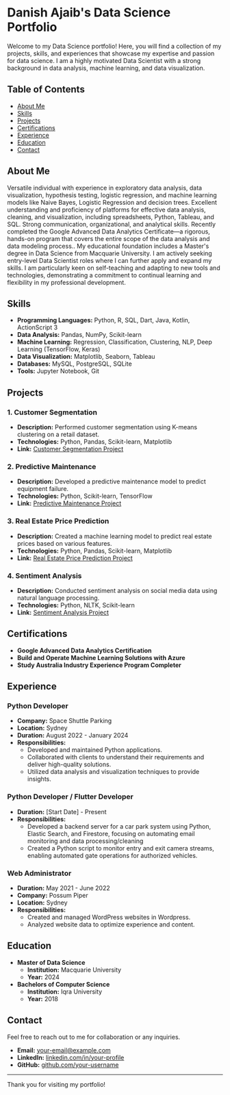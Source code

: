# Danish Ajaib's Data Science Portfolio

Welcome to my Data Science portfolio! Here, you will find a collection of my projects, skills, and experiences that showcase my expertise and passion for data science. I am a highly motivated Data Scientist with a strong background in data analysis, machine learning, and data visualization.

## Table of Contents

- [About Me](#about-me)
- [Skills](#skills)
- [Projects](#projects)
- [Certifications](#certifications)
- [Experience](#experience)
- [Education](#education)
- [Contact](#contact)

## About Me

Versatile individual with experience in exploratory data analysis, data visualization, hypothesis testing, logistic regression, and machine learning models like Naive Bayes, Logistic Regression and decision trees. Excellent understanding and proficiency of platforms for effective data analysis, cleaning, and visualization, including spreadsheets, Python, Tableau, and SQL. Strong communication, organizational, and analytical skills. 
Recently completed the Google Advanced Data Analytics Certificate—a rigorous, hands-on program that covers the entire scope of the data analysis and data modeling process.. My educational foundation includes a Master's degree in Data Science from Macquarie University. I am actively seeking entry-level Data Scientist roles where I can further apply and expand my skills. I am particularly keen on self-teaching and adapting to new tools and technologies, demonstrating a commitment to continual learning and flexibility in my professional development.

## Skills

- **Programming Languages:** Python, R, SQL, Dart, Java, Kotlin, ActionScript 3
- **Data Analysis:** Pandas, NumPy, Scikit-learn
- **Machine Learning:** Regression, Classification, Clustering, NLP, Deep Learning (TensorFlow, Keras)
- **Data Visualization:** Matplotlib, Seaborn, Tableau
- **Databases:** MySQL, PostgreSQL, SQLite
- **Tools:** Jupyter Notebook, Git

## Projects

### 1. Customer Segmentation
- **Description:** Performed customer segmentation using K-means clustering on a retail dataset.
- **Technologies:** Python, Pandas, Scikit-learn, Matplotlib
- **Link:** [Customer Segmentation Project](https://github.com/username/customer-segmentation)

### 2. Predictive Maintenance
- **Description:** Developed a predictive maintenance model to predict equipment failure.
- **Technologies:** Python, Scikit-learn, TensorFlow
- **Link:** [Predictive Maintenance Project](https://github.com/username/predictive-maintenance)

### 3. Real Estate Price Prediction
- **Description:** Created a machine learning model to predict real estate prices based on various features.
- **Technologies:** Python, Pandas, Scikit-learn, Matplotlib
- **Link:** [Real Estate Price Prediction Project](https://github.com/username/real-estate-price-prediction)

### 4. Sentiment Analysis
- **Description:** Conducted sentiment analysis on social media data using natural language processing.
- **Technologies:** Python, NLTK, Scikit-learn
- **Link:** [Sentiment Analysis Project](https://github.com/username/sentiment-analysis)

## Certifications

- **Google Advanced Data Analytics Certification**
- **Build and Operate Machine Learning Solutions with Azure**
- **Study Australia Industry Experience Program Completer**

## Experience

### Python Developer
- **Company:** Space Shuttle Parking
- **Location:** Sydney
- **Duration:** August 2022 - January 2024
- **Responsibilities:**
  - Developed and maintained Python applications.
  - Collaborated with clients to understand their requirements and deliver high-quality solutions.
  - Utilized data analysis and visualization techniques to provide insights.

### Python Developer / Flutter Developer
- **Duration:** [Start Date] - Present
- **Responsibilities:**
  - Developed a backend server for a car park system using Python, Elastic Search, and Firestore,
    focusing on automating email monitoring and data processing/cleaning
  - Created a Python script to monitor entry and exit camera streams, enabling automated gate operations for authorized
    vehicles.
  
### Web Administrator
- **Duration:** May 2021 - June 2022
- **Company:** Possum Piper
- **Location:** Sydney
- **Responsibilities:**
  - Created and managed WordPress websites in Wordpress.
  - Analyzed website data to optimize experience and content.
    
## Education

- **Master of Data Science**
  - **Institution:** Macquarie University
  - **Year:** 2024
- **Bachelors of Computer Science**
  - **Institution:** Iqra University
  - **Year:** 2018


## Contact

Feel free to reach out to me for collaboration or any inquiries.

- **Email:** [your-email@example.com](mailto:your-email@example.com)
- **LinkedIn:** [linkedin.com/in/your-profile](https://linkedin.com/in/your-profile)
- **GitHub:** [github.com/your-username](https://github.com/your-username)

---

Thank you for visiting my portfolio!
